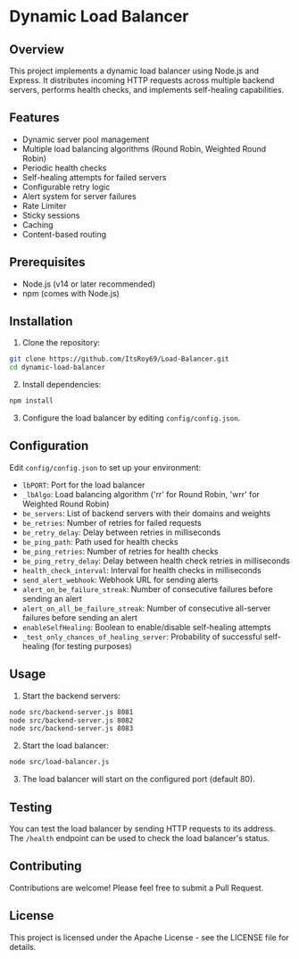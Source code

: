 # Dynamic Load Balancer

## Overview

This project implements a dynamic load balancer using Node.js and Express. It distributes incoming HTTP requests across multiple backend servers, performs health checks, and implements self-healing capabilities.

## Features

- Dynamic server pool management
- Multiple load balancing algorithms (Round Robin, Weighted Round Robin)
- Periodic health checks
- Self-healing attempts for failed servers
- Configurable retry logic
- Alert system for server failures
- Rate Limiter
- Sticky sessions
- Caching
- Content-based routing

## Prerequisites

- Node.js (v14 or later recommended)
- npm (comes with Node.js)

## Installation

1. Clone the repository:

```bash
git clone https://github.com/ItsRoy69/Load-Balancer.git
cd dynamic-load-balancer
```

2. Install dependencies:

```bash
npm install
```

3. Configure the load balancer by editing `config/config.json`.

## Configuration

Edit `config/config.json` to set up your environment:

- `lbPORT`: Port for the load balancer
- `_lbAlgo`: Load balancing algorithm ('rr' for Round Robin, 'wrr' for Weighted Round Robin)
- `be_servers`: List of backend servers with their domains and weights
- `be_retries`: Number of retries for failed requests
- `be_retry_delay`: Delay between retries in milliseconds
- `be_ping_path`: Path used for health checks
- `be_ping_retries`: Number of retries for health checks
- `be_ping_retry_delay`: Delay between health check retries in milliseconds
- `health_check_interval`: Interval for health checks in milliseconds
- `send_alert_webhook`: Webhook URL for sending alerts
- `alert_on_be_failure_streak`: Number of consecutive failures before sending an alert
- `alert_on_all_be_failure_streak`: Number of consecutive all-server failures before sending an alert
- `enableSelfHealing`: Boolean to enable/disable self-healing attempts
- `_test_only_chances_of_healing_server`: Probability of successful self-healing (for testing purposes)

## Usage

1. Start the backend servers:

```bash
node src/backend-server.js 8081
node src/backend-server.js 8082
node src/backend-server.js 8083
```

2. Start the load balancer:

```bash
node src/load-balancer.js
```
3. The load balancer will start on the configured port (default 80).

## Testing

You can test the load balancer by sending HTTP requests to its address. The `/health` endpoint can be used to check the load balancer's status.

## Contributing

Contributions are welcome! Please feel free to submit a Pull Request.

## License

This project is licensed under the Apache License - see the LICENSE file for details.